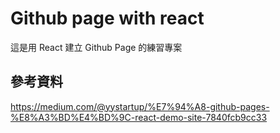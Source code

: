 # Github page with react 
這是用 React 建立 Github Page 的練習專案

## 參考資料
https://medium.com/@yystartup/%E7%94%A8-github-pages-%E8%A3%BD%E4%BD%9C-react-demo-site-7840fcb9cc33
